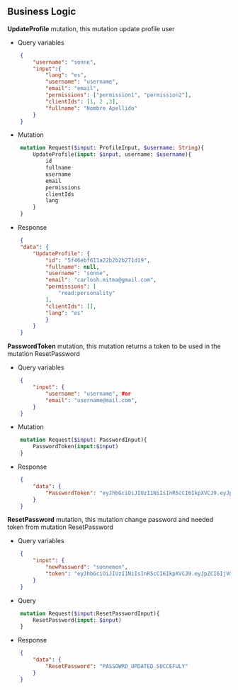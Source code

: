 ## Business Logic

<!-- * **Signin** endpoint
Endpoint

[/signin](#)

Input
```json
    {
        email: "email",
        password: "password"
    }
```
*** email support username or email

Response
```json
    {
        username: "username",
        password: "password"
    }
```
* **SignUp** endpoint
Endpoint
[/signup](#)
Input
```json
    {
        username: "username",
        password: "password"
    }
```
Response
```json
    {
        username: "username",
        password: "password"
    }
```


* **Me** endpoint
Endpoint
[/signup](#)
Input
```json
    {
        username: "username",
        password: "password"
    }
```
Response
```json
    {
        username: "username",
        password: "password"
    }
```


* **MeToken** endpoint
Endpoint
[/meToken](#)
Input :  This endpoint dont't need to receive params only the Authorization Bearer 
Response
```json
    {
      
    }
```

* **LogOut** endpoint
Endpoint
[/signup](#)
Input
```json
    {
        username: "username",
        password: "password"
    }
```
Response
```json
    {
        username: "username",
        password: "password"
    }
``` -->



**UpdateProfile** mutation, this mutation update profile user
* Query variables
```json
    {
        "username": "sonne",
        "input":{
            "lang": "es",
            "username": "username",
            "email": "email",
            "permissions": ["permission1", "permission2"],
            "clientIds": [1, 2 ,3],
            "fullname": "Nombre Apellido"
        }
    }
```
* Mutation
```graphql
    mutation Request($input: ProfileInput, $username: String){
        UpdateProfile(input: $input, username: $username){
            id
            fullname
            username
            email
            permissions
            clientIds
            lang
        }
    }
```
* Response
```json
    {
    "data": {
        "UpdateProfile": {
            "id": "5f46ebf611a22b2b2b271d19",
            "fullname": null,
            "username": "sonne",
            "email": "carlosh.mitma@gmail.com",
            "permissions": [
                "read:personality"
            ],
            "clientIds": [],
            "lang": "es"
            }
        }
    }
```




**PasswordToken** mutation, this mutation returns a token to be used in the mutation ResetPassword 
* Query variables
```json
    {
        "input": {
            "username": "username", #or
            "email": "username@mail.com",
        }
    }
```
* Mutation
```graphql
    mutation Request($input: PasswordInput){
        PasswordToken(input:$input)
    }
```
* Response
```json
    {
        "data": {
            "PasswordToken": "eyJhbGciOiJIUzI1NiIsInR5cCI6IkpXVCJ9.eyJpZCI6IjVmNDZlYmY2MTFhMjJiMmIyYjI3MWQxOSIsImFjdGlvbiI6IlJFU0VUX1BBU1NXT1JEIiwiZXhwaXJlSW4iOiIyMDIwLTEyLTE2IDE2OjQyOjUzIiwiaWF0IjoxNjA3OTgyODIyLCJleHAiOjE2MDgxNTU2MjJ9.gCw6JjON1pRcT9aoFT6q4BYtUFQm0Nf_jDbUPA4zAMA"
        }
    }
```



**ResetPassword** mutation, this mutation change password and needed token from mutation ResetPassword
* Query variables
```json
    {
        "input": {
            "newPassword": "sonnemon",
            "token": "eyJhbGciOiJIUzI1NiIsInR5cCI6IkpXVCJ9.eyJpZCI6IjVmNDZlYmY2MTFhMjJiMmIyYjI3MWQxOSIsImFjdGlvbiI6IlJFU0VUX1BBU1NXT1JEIiwiZXhwaXJlSW4iOiIyMDIwLTEyLTE2IDE1OjA0OjU2IiwiaWF0IjoxNjA3OTc5MzY0LCJleHAiOjE2MDgxNTIxNjR9.G4yT558CqNjMFYcUVYV7xzHKKPAnXKEyaUDFcOb2e8E"
        }
    }
```
* Query
```graphql
    mutation Request($input:ResetPasswordInput){
        ResetPassword(input: $input)
    }
```
* Response
```json
    {
        "data": {
            "ResetPassword": "PASSOWRD_UPDATED_SUCCEFULY"
        }
    }
```


<!-- * Page 3 - Me endpoint

Need cookie in request

* Page 3 - Logout endpoint

[cinwell website](https://viewer.diagrams.net/?highlight=0000ff&edit=_blank&nav=1#G1HJvXC-rNgYBeGxZ9CIc_TBp01KqHjeyF ':include :type=iframe width=100% height=600px') -->

